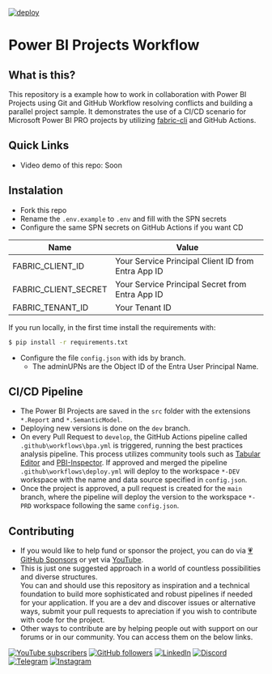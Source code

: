 [![deploy](https://github.com/alisonpezzott/merge_pbi_reports_sample/actions/workflows/deploy.yml/badge.svg)](https://github.com/alisonpezzott/merge_pbi_reports_sample/actions/workflows/deploy.yml)  
 

# Power BI Projects Workflow

## What is this?  

This repository is a example how to work in collaboration with Power BI Projects using Git and GitHub Workflow resolving conflicts and building a parallel project sample. 
It demonstrates the use of a CI/CD scenario for Microsoft Power BI PRO projects by utilizing [fabric-cli](https://aka.ms/fabric-cli) and GitHub Actions.  


## Quick Links  
- Video demo of this repo: Soon    


## Instalation 

- Fork this repo  
- Rename the `.env.example`  to `.env`  and fill with the SPN secrets    
- Configure the same SPN secrets on GitHub Actions if you want CD


|Name|Value|  
|---|---|  
|FABRIC_CLIENT_ID|Your Service Principal Client ID from Entra App ID|  
|FABRIC_CLIENT_SECRET|Your Service Principal Secret from Entra App ID|  
|FABRIC_TENANT_ID|Your Tenant ID|  


If you run locally, in the first time install the requirements with:    

```bash
$ pip install -r requirements.txt  
```

- Configure  the file `config.json` with ids by branch.  
  - The  adminUPNs are the Object ID of the Entra User Principal Name.  


## CI/CD Pipeline  

- The Power BI Projects are saved in the `src` folder with the extensions `*.Report` and `*.SemanticModel`.  
- Deploying new versions is done on the `dev` branch.  
- On every Pull Request to `develop`, the GitHub Actions pipeline called `.github\workflows\bpa.yml` is triggered, running the best practices analysis pipeline. This process utilizes community tools such as [Tabular Editor](https://github.com/TabularEditor/) and [PBI-Inspector](https://github.com/NatVanG/PBI-InspectorV2). If approved and merged the pipeline `.github\workflows\deploy.yml`  will deploy to the workspace `*-DEV` workspace with the name and data source specified in `config.json`.  
 - Once the project is approved, a pull request is created for the `main` branch, where the pipeline will deploy the version to the workspace `*-PRD` workspace following the same `config.json`.  


## Contributing  

- If you would like to help fund or sponsor the project, you can do via [💗 GitHub Sponsors](https://github.com/sponsors/alisonpezzott) or yet via [YouTube](https://youtube.com/@alisonpezzott).  
- This is just one suggested approach in a world of countless possibilities and diverse structures.  
You can and should use this repository as inspiration and a technical foundation to build more sophisticated and robust pipelines if needed for your application. If you are a dev and discover issues or alternative ways, submit your pull requests to apreciation if you wish to contribute with code for the project.  
- Other ways to contribute are by helping people out with support on our forums or in our community. You can access them on the below links.  

[![YouTube subscribers](https://img.shields.io/youtube/channel/subscribers/UCst_4Wi9DkGAc28uEPlHHHw?style=flat&logo=youtube&logoColor=ff0000&colorA=2E3440&colorB=FFFFFF)](https://www.youtube.com/@alisonpezzott?sub_confirmation=1)
[![GitHub followers](https://img.shields.io/github/followers/alisonpezzott?style=flat&logo=github&logoColor=ffffff&colorA=2E3440&colorB=FFFFFF)](https://github.com/alisonpezzott)
[![LinkedIn](https://custom-icon-badges.demolab.com/badge/LinkedIn-0A66C2?logo=linkedin-white&logoColor=fff)](https://linkedin.com/in/alisonpezzott)
[![Discord](https://img.shields.io/badge/Discord-%235865F2.svg?&logo=discord&logoColor=white)](https://discord.gg/sJTDvWz9sM)
[![Telegram](https://img.shields.io/badge/Telegram-2CA5E0?logo=telegram&logoColor=white)](https://t.me/alisonpezzott)
[![Instagram](https://img.shields.io/badge/Instagram-%23E4405F.svg?logo=Instagram&logoColor=white)](https://instagram.com/alisonpezzott)  











